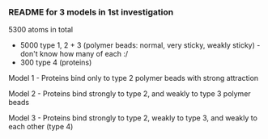 ### README for 3 models in 1st investigation

5300 atoms in total
- 5000 type 1, 2 + 3 (polymer beads: normal, very sticky, weakly sticky) - don't know how many of each :/
- 300 type 4 (proteins)


Model 1 - Proteins bind only to type 2 polymer beads with strong attraction 

Model 2 - Proteins bind strongly to type 2, and weakly to type 3 polymer beads 

Model 3 - Proteins bind strongly to type 2, weakly to type 3, and weakly to each other (type 4) 
